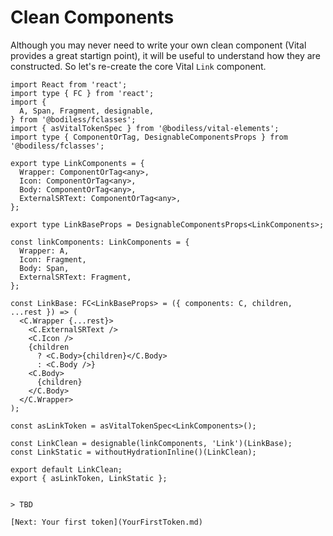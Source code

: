 # Clean Components

Although you may never need to write your own clean component (Vital provides a great
startign point), it will be useful to understand how they are constructed.  So let's
re-create the core Vital `Link` component.

```
import React from 'react';
import type { FC } from 'react';
import {
  A, Span, Fragment, designable,
} from '@bodiless/fclasses';
import { asVitalTokenSpec } from '@bodiless/vital-elements';
import type { ComponentOrTag, DesignableComponentsProps } from '@bodiless/fclasses';

export type LinkComponents = {
  Wrapper: ComponentOrTag<any>,
  Icon: ComponentOrTag<any>,
  Body: ComponentOrTag<any>,
  ExternalSRText: ComponentOrTag<any>,
};

export type LinkBaseProps = DesignableComponentsProps<LinkComponents>;

const linkComponents: LinkComponents = {
  Wrapper: A,
  Icon: Fragment,
  Body: Span,
  ExternalSRText: Fragment,
};

const LinkBase: FC<LinkBaseProps> = ({ components: C, children, ...rest }) => (
  <C.Wrapper {...rest}>
    <C.ExternalSRText />
    <C.Icon />
    {children
      ? <C.Body>{children}</C.Body>
      : <C.Body />}
    <C.Body>
      {children}
    </C.Body>
  </C.Wrapper>
);

const asLinkToken = asVitalTokenSpec<LinkComponents>();

const LinkClean = designable(linkComponents, 'Link')(LinkBase);
const LinkStatic = withoutHydrationInline()(LinkClean);

export default LinkClean;
export { asLinkToken, LinkStatic };


> TBD

[Next: Your first token](YourFirstToken.md)